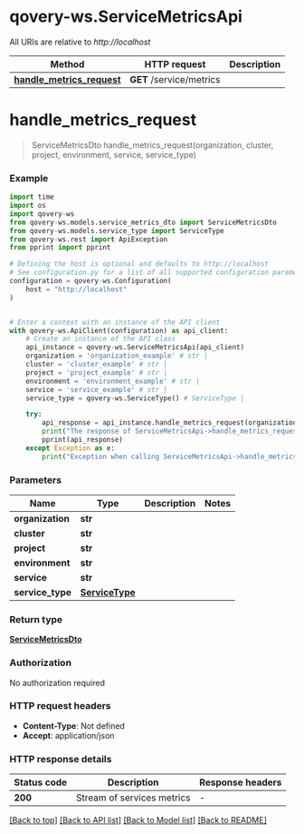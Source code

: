# qovery-ws.ServiceMetricsApi

All URIs are relative to *http://localhost*

Method | HTTP request | Description
------------- | ------------- | -------------
[**handle_metrics_request**](ServiceMetricsApi.md#handle_metrics_request) | **GET** /service/metrics | 


# **handle_metrics_request**
> ServiceMetricsDto handle_metrics_request(organization, cluster, project, environment, service, service_type)



### Example

```python
import time
import os
import qovery-ws
from qovery-ws.models.service_metrics_dto import ServiceMetricsDto
from qovery-ws.models.service_type import ServiceType
from qovery-ws.rest import ApiException
from pprint import pprint

# Defining the host is optional and defaults to http://localhost
# See configuration.py for a list of all supported configuration parameters.
configuration = qovery-ws.Configuration(
    host = "http://localhost"
)


# Enter a context with an instance of the API client
with qovery-ws.ApiClient(configuration) as api_client:
    # Create an instance of the API class
    api_instance = qovery-ws.ServiceMetricsApi(api_client)
    organization = 'organization_example' # str | 
    cluster = 'cluster_example' # str | 
    project = 'project_example' # str | 
    environment = 'environment_example' # str | 
    service = 'service_example' # str | 
    service_type = qovery-ws.ServiceType() # ServiceType | 

    try:
        api_response = api_instance.handle_metrics_request(organization, cluster, project, environment, service, service_type)
        print("The response of ServiceMetricsApi->handle_metrics_request:\n")
        pprint(api_response)
    except Exception as e:
        print("Exception when calling ServiceMetricsApi->handle_metrics_request: %s\n" % e)
```



### Parameters

Name | Type | Description  | Notes
------------- | ------------- | ------------- | -------------
 **organization** | **str**|  | 
 **cluster** | **str**|  | 
 **project** | **str**|  | 
 **environment** | **str**|  | 
 **service** | **str**|  | 
 **service_type** | [**ServiceType**](.md)|  | 

### Return type

[**ServiceMetricsDto**](ServiceMetricsDto.md)

### Authorization

No authorization required

### HTTP request headers

 - **Content-Type**: Not defined
 - **Accept**: application/json

### HTTP response details
| Status code | Description | Response headers |
|-------------|-------------|------------------|
**200** | Stream of services metrics |  -  |

[[Back to top]](#) [[Back to API list]](../README.md#documentation-for-api-endpoints) [[Back to Model list]](../README.md#documentation-for-models) [[Back to README]](../README.md)

